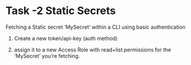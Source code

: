 # Task -2 Static Secrets

Fetching a Static secret ‘MySecret’ within a CLI using basic authentication 

1. Create a new token/api-key (auth method)

2. assign it to a new Access Role with read+list permissions for the ‘MySecret’ you’re fetching.


